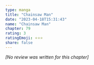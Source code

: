 ```yaml
---
type: manga
title: "Chainsaw Man"
date: "2023-04-18T15:31:43"
name: "Chainsaw Man"
chapter: 79
rating: 3
ratingEmoji: ⭐️⭐️⭐️
share: false
---
```


_[No review was written for this chapter]_
